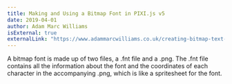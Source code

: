 ```yaml
---
title: Making and Using a Bitmap Font in PIXI.js v5
date: 2019-04-01
author: Adam Marc Williams
isExternal: true
externalLink: "https://www.adammarcwilliams.co.uk/creating-bitmap-text-pixi/"
---
```


A bitmap font is made up of two files, a .fnt file and a .png. The .fnt file contains all the information about the font and the coordinates of each character in the accompanying .png, which is like a spritesheet for the font.
